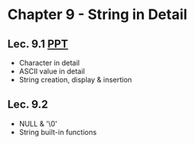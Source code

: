 # Chapter 9 - String in Detail

## Lec. 9.1 [PPT](https://drive.google.com/file/d/1AfUtl_tZNiBbxvA3W45nLkGMZfTtAvvZ/view?usp=sharing)
- Character in detail
- ASCII value in detail
- String creation, display & insertion

## Lec. 9.2
- NULL & '\0'
- String built-in functions
